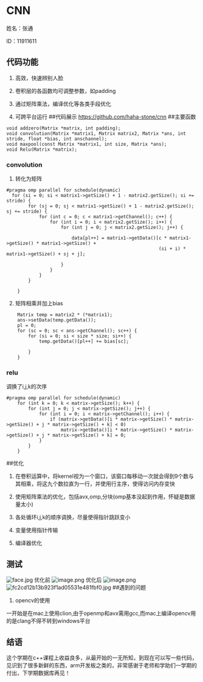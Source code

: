 # CNN
姓名：张通

ID：11911611

## 代码功能
1.  高效，快速辨别人脸
    
2.  卷积层的各函数均可调整参数，如padding
    
3.  通过矩阵乘法，编译优化等各类手段优化

4.  可跨平台运行
##代码展示
https://github.com/haha-stone/cnn
##主要函数
```
void addzero(Matrix *matrix, int padding);
void convolution(Matrix *matrix1, Matrix matrix2, Matrix *ans, int stride, float *bias, int anschannel);
void maxpool(const Matrix *matrix1, int size, Matrix *ans);
void Relu(Matrix *matrix);
```
### convolution
1. 转化为矩阵
```
#pragma omp parallel for schedule(dynamic)
  for (si = 0; si < matrix1->getSize() + 1 - matrix2.getSize(); si += stride) {
        for (sj = 0; sj < matrix1->getSize() + 1 - matrix2.getSize(); sj += stride) {
            for (int c = 0; c < matrix1->getChannel(); c++) {
                for (int i = 0; i < matrix2.getSize(); i++) {
                    for (int j = 0; j < matrix2.getSize(); j++) {

                        data[pl++] = matrix1->getData()[c * matrix1->getSize() * matrix1->getSize() +
                                                        (si + i) * matrix1->getSize() + sj + j];

                    }
                }
            }
        }

    }

```
2. 矩阵相乘并加上bias
```
    Matrix temp = matrix2 * (*matrix1);
    ans->setData(temp.getData());
    pl = 0;
    for (sc = 0; sc < ans->getChannel(); sc++) {
        for (si = 0; si < size * size; si++) {
            temp.getData()[pl++] += bias[sc];

        }
    }
```
### relu
调换了i,j,k的次序
```
#pragma omp parallel for schedule(dynamic)
    for (int k = 0; k < matrix->getSize(); k++) {
        for (int j = 0; j < matrix->getSize(); j++) {
            for (int i = 0; i < matrix->getChannel(); i++) {
                if (matrix->getData()[i * matrix->getSize() * matrix->getSize() + j * matrix->getSize() + k] < 0)
                    matrix->getData()[i * matrix->getSize() * matrix->getSize() + j * matrix->getSize() + k] = 0;
            }
        }
    }
```
##优化
1. 在卷积运算中，将kernel视为一个窗口，该窗口每移动一次就会得到9个数与其相乘，将这九个数拉直为一行，并使用行主序，使得访问内存变快

2. 使用矩阵乘法的优化，包括avx,omp,分块(omp基本没起到作用，怀疑是数据量太小)

3. 各处循环i,j,k的顺序调换，尽量使得指针跳跃变小

4. 变量使用指针传输

5. 编译器优化
## 测试
![face.jpg](https://i.loli.net/2021/01/04/hn2Ui3IqsltY1wg.jpg)
优化前
![image.png](https://i.loli.net/2021/01/04/GuKNkaqDhUtWBjr.png)
优化后
![image.png](https://i.loli.net/2021/01/04/jYKeWiNaMq892T3.png)
![fc2cd12b13b923f1ad05531e481fbf0.jpg](https://i.loli.net/2021/01/04/Ym8JQscDC3vFxRA.jpg)
##遇到的问题
1. opencv的使用

一开始是在mac上使用clion,由于openmp和avx需用gcc,而mac上编译opencv用的是clang不得不转到windows平台


## 结语
这个学期在c++课程上收益良多，从最开始的一无所知，到现在可以写一些代码，见识到了很多新鲜的东西，arm开发板之类的，非常感谢于老师和学助们一学期的付出，下学期数据库再见！



